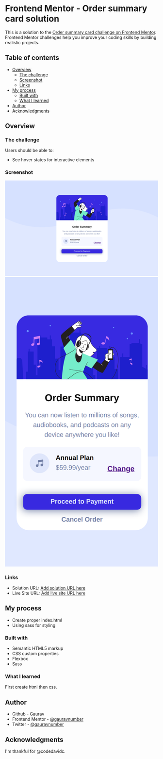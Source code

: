 # Frontend Mentor - Order summary card solution

This is a solution to the [Order summary card challenge on Frontend Mentor](https://www.frontendmentor.io/challenges/order-summary-component-QlPmajDUj). Frontend Mentor challenges help you improve your coding skills by building realistic projects.

## Table of contents

- [Overview](#overview)
  - [The challenge](#the-challenge)
  - [Screenshot](#screenshot)
  - [Links](#links)
- [My process](#my-process)
  - [Built with](#built-with)
  - [What I learned](#what-i-learned)
- [Author](#author)
- [Acknowledgments](#acknowledgments)

## Overview

### The challenge

Users should be able to:

- See hover states for interactive elements

### Screenshot

![](./screenshot.png)
![](./mobile.png)

### Links

- Solution URL: [Add solution URL here](https://your-solution-url.com)
- Live Site URL: [Add live site URL here](https://your-live-site-url.com)

## My process

- Create proper index.html
- Using sass for styling

### Built with

- Semantic HTML5 markup
- CSS custom properties
- Flexbox
- Sass

### What I learned

First create html then css.

## Author

- Github - [Gaurav](https://www.github.com/gauravnumber)
- Frontend Mentor - [@gauravnumber](https://www.frontendmentor.io/profile/gauravnumber)
- Twitter - [@gauravnumber](https://www.twitter.com/gauravnumber)

## Acknowledgments

I'm thankful for @codedavidc.
